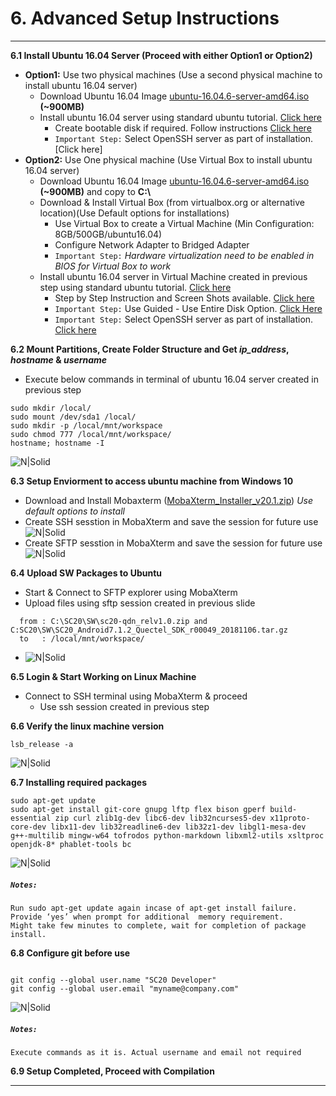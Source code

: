# 6. Advanced Setup Instructions

------------

__6.1 Install Ubuntu 16.04 Server (Proceed with either Option1 or Option2)__

   - __Option1:__ Use two physical machines (Use a second physical machine to install ubuntu 16.04 server)
       - Download Ubuntu 16.04 Image [ubuntu-16.04.6-server-amd64.iso](http://releases.ubuntu.com/16.04/ubuntu-16.04.6-server-amd64.iso) __(~900MB)__
       - Install ubuntu 16.04 server using standard ubuntu tutorial. [Click here](https://ubuntu.com/tutorials/tutorial-install-ubuntu-server-1604)
           - Create bootable disk if required. Follow instructions [Click here](https://ubuntu.com/tutorials/tutorial-create-a-usb-stick-on-windows#1-overview)
           - `Important Step:` Select OpenSSH server as part of installation. [Click here]
   - __Option2:__ Use One physical machine (Use Virtual Box to install ubuntu 16.04 server)
       - Download Ubuntu 16.04 Image [ubuntu-16.04.6-server-amd64.iso](http://releases.ubuntu.com/16.04/ubuntu-16.04.6-server-amd64.iso) __(~900MB)__ and copy to __C:&#92;__
       - Download & Install Virtual Box (from virtualbox.org or alternative location)(Use Default options for installations)
           - Use Virtual Box to create a Virtual Machine (Min Configuration: 8GB/500GB/ubuntu16.04)
           - Configure Network Adapter to Bridged Adapter
           - `Important Step:` _Hardware virtualization need to be enabled in BIOS for Virtual Box to work_
       - Install ubuntu 16.04 server in Virtual Machine created in previous step using standard ubuntu tutorial. [Click here](https://ubuntu.com/tutorials/tutorial-install-ubuntu-server-1604) 
		   - Step by Step Instruction and Screen Shots available. <a href="../VM/" target="_blank">Click here</a>
           - `Important Step:` Use Guided - Use Entire Disk Option. [Click Here](https://ubuntu.com/tutorials/tutorial-install-ubuntu-server-1604#8-storage-configuration)
           - `Important Step:` Select OpenSSH server as part of installation. [Click here](https://ubuntu.com/tutorials/tutorial-install-ubuntu-server-1604#10-software-selection)

__6.2 Mount Partitions, Create Folder Structure and Get _ip&#95;address_, _hostname_ & _username___
   - Execute below commands in terminal of ubuntu 16.04 server created in previous step
```console
sudo mkdir /local/
sudo mount /dev/sda1 /local/
sudo mkdir -p /local/mnt/workspace
sudo chmod 777 /local/mnt/workspace/
hostname; hostname -I
```
![N|Solid](../pics/vm/sc20-ip-host.jpg)

__6.3 Setup Enviorment to access ubuntu machine from Windows 10__

   - Download and Install Mobaxterm ([MobaXterm_Installer_v20.1.zip](https://download.mobatek.net/2012020021813110/MobaXterm_Installer_v20.1.zip)) _Use default options to install_
   - Create SSH sesstion in MobaXterm and save the session for future use
   ![N|Solid](../pics/SC20/sc20-ssh.jpg)
   - Create SFTP sesstion in MobaXterm and save the session for future use
   ![N|Solid](../pics/SC20/sc20-sftp.jpg)

__6.4 Upload SW Packages to Ubuntu__
  - Start & Connect to SFTP explorer using MobaXterm
  - Upload files using sftp session created in previous slide
  
```console
  from : C:\SC20\SW\sc20-qdn_relv1.0.zip and C:SC20\SW\SC20_Android7.1.2_Quectel_SDK_r00049_20181106.tar.gz
  to   : /local/mnt/workspace/
```
- ![N|Solid](../pics/SC20/sc20-upload.jpg)

__6.5 Login & Start Working on Linux Machine__
  - Connect to SSH terminal using MobaXterm & proceed
    - Use ssh session created in previous step


__6.6 Verify the linux machine version__

```console
lsb_release -a
```

![N|Solid](../pics/SC20/sc20-shell1.jpg)

__6.7 Installing required packages__

```console
sudo apt-get update
sudo apt-get install git-core gnupg lftp flex bison gperf build-essential zip curl zlib1g-dev libc6-dev lib32ncurses5-dev x11proto-core-dev libx11-dev lib32readline6-dev lib32z1-dev libgl1-mesa-dev g++-multilib mingw-w64 tofrodos python-markdown libxml2-utils xsltproc openjdk-8* phablet-tools bc
```
![N|Solid](../pics/SC20/sc20-shell2.jpg)
##### `Notes:`
```warning
Run sudo apt-get update again incase of apt-get install failure.
Provide ‘yes’ when prompt for additional  memory requirement.
Might take few minutes to complete, wait for completion of package install.
```

__6.8 Configure git before use__

```console

git config --global user.name "SC20 Developer"
git config --global user.email "myname@company.com"
```
![N|Solid](../pics/SC20/sc20-shell3.jpg)
##### `Notes:`
```warning
Execute commands as it is. Actual username and email not required
```

__6.9 Setup Completed, Proceed with Compilation__


------------
